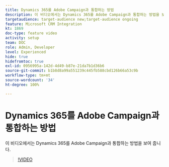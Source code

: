 ```yaml
---
title: Dynamics 365를 Adobe Campaign과 통합하는 방법
description: 이 비디오에서는 Dynamics 365를 Adobe Campaign과 통합하는 방법을 보여 줍니다.
targetaudience: target-audience new;target-audience ongoing
feature: Microsoft CRM Integration
kt: 1869
doc-type: feature video
activity: setup
team: DOC
role: Admin, Developer
level: Experienced
hide: true
hidefromtoc: true
exl-id: 0956995a-142d-4d49-b87e-21da7b1d36b6
source-git-commit: b1b8d8a99a551239c445fb588cbd126b66a53c9b
workflow-type: tm+mt
source-wordcount: '34'
ht-degree: 100%

---
```


# Dynamics 365를 Adobe Campaign과 통합하는 방법

이 비디오에서는 Dynamics 365를 Adobe Campaign과 통합하는 방법을 보여 줍니다.

>[!VIDEO](https://video.tv.adobe.com/v/23837?quality=12&learn=on)
